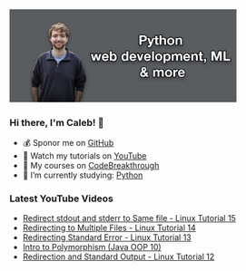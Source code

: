 <img src="github-cover-photo-my-face.jpg" width="400px" />

### Hi there, I'm Caleb! 🍛

- 💰 Sponor me on [GitHub](https://github.com/sponsors/CalebCurry)
- 🎥 Watch my tutorials on [YouTube](https://www.youtube.com/calebthevideomaker2)
- 📗 My courses on [CodeBreakthrough](https://www.codebreakthrough.com)
- 🤔 I’m currently studying: [Python](https://www.youtube.com/watch?v=s3IvdkCq2_c&t=4254s)

### Latest YouTube Videos
<!-- YOUTUBE:START -->
- [Redirect stdout and stderr to Same file - Linux Tutorial 15](https://www.youtube.com/watch?v=4ytaFM8GAz8)
- [Redirecting to Multiple Files - Linux Tutorial 14](https://www.youtube.com/watch?v=XPQ_YYwsmBQ)
- [Redirecting Standard Error - Linux Tutorial 13](https://www.youtube.com/watch?v=46NhoMMuCuk)
- [Intro to Polymorphism (Java OOP 10)](https://www.youtube.com/watch?v=noqfKioYOnA)
- [Redirection and Standard Output - Linux Tutorial 12](https://www.youtube.com/watch?v=-xoymZMe4XM)
<!-- YOUTUBE:END -->
